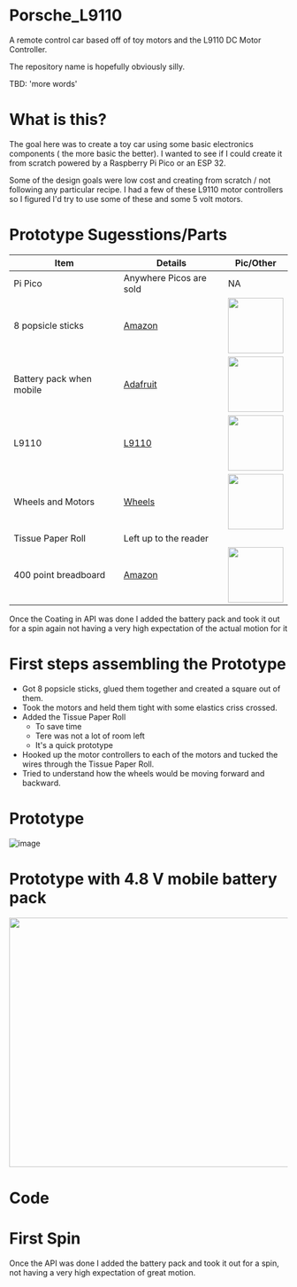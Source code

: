 # Porsche_L9110

A remote control car based off of toy motors and the L9110 DC Motor  Controller.

The repository name is hopefully obviously silly.

TBD: 'more words'

# What is this?

The goal here was to create a toy  car using some basic electronics components ( the more basic the better). 
I wanted to see if I could create it from scratch  powered by a Raspberry Pi Pico or an ESP 32.

Some of the design goals were low cost and  creating from scratch / not following any particular recipe.
I had a few of these L9110  motor controllers so I figured I'd try to use some of these and some 5 volt motors.

# Prototype Sugesstions/Parts

| Item | Details |Pic/Other|
|---|---|---|
| Pi Pico | Anywhere Picos are sold|NA|
| 8 popsicle sticks| [Amazon](https://www.amazon.com/gp/product/B08BZSNVSQ)|<img src="https://github.com/user-attachments/assets/b28e239e-7de9-4ed8-b0d9-d221ec426c9a" width="100" height="100">|
| Battery pack when mobile|[Adafruit](https://www.adafruit.com/product/3905)|<img src="https://github.com/user-attachments/assets/a447f1aa-ab6f-475a-ba90-896815e2cebe" width="100" height="100">|
| L9110|[L9110](https://www.amazon.com/HiLetgo-H-bridge-Stepper-Controller-Arduino/dp/B00M0F243E)|<img src="https://github.com/user-attachments/assets/725afd47-e233-48fa-a526-6681a73b5cbb" width="100" height="100">|
| Wheels and Motors|[Wheels]([https://www.amazon.com/gp/product/B0CG1C7T8J](https://www.amazon.com/dp/B08D39MFN1))|<img src="https://github.com/user-attachments/assets/5d096c64-0a00-4735-a2d5-15d49f6d733f" width="100" height="100">|
| Tissue Paper Roll | Left up to the reader|
| 400 point breadboard | [Amazon](https://www.amazon.com/Breadborad-Solderless-Breadboards-Distribution-Connecting/dp/B082VYXDF1/)|<img src="https://github.com/user-attachments/assets/73578bff-e890-43b0-9ae0-a52ea4e461f7" width="100" height="100">


Once the Coating in API was done I added the battery pack and took it out for a spin again not having a very high expectation of the actual motion for it


# First steps assembling the Prototype

- Got 8 popsicle sticks, glued them together and created a square out of them.  
- Took the motors and held them tight with some elastics criss crossed.
- Added the Tissue Paper Roll
   - To save time
   - Tere was not a lot of room left
   - It's a quick prototype 
- Hooked up the motor controllers to each of the motors and tucked the wires through the Tissue Paper Roll.
- Tried to understand how the wheels would be moving forward and backward.

# Prototype
![image](https://github.com/user-attachments/assets/c0387acd-d72a-432a-9408-f1052f367763)


# Prototype with 4.8 V mobile battery pack
<img src="https://github.com/user-attachments/assets/d9a93cd9-c9dc-4652-83d8-0ac29dbf39c1" width="550" height="450">

# Code

# First Spin
Once the  API was done I added the battery pack and took it out for a spin, not having a very high expectation of great motion.

